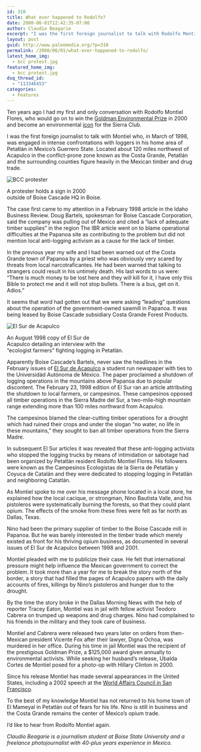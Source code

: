 ```yaml
---
id: 310
title: What ever happened to Rodolfo?
date: 2008-06-01T12:42:35-07:00
author: Claudio Beagarie
excerpt: "I was the first foreign journalist to talk with Rodolfo Montiel Flores who, in March of 1998, was engaged in intense confrontations with loggers in his home area of Petatlán in Mexico’s Guerrero State. Flores was jailed and then became an environmental icon for his work. I'd like to hear from him again..."
layout: post
guid: http://www.paleomedia.org/?p=310
permalink: /2008/06/01/what-ever-happened-to-rodolfo/
latest_home_img:
  - bcc protest.jpg
featured_home_img:
  - bcc protest.jpg
dsq_thread_id:
  - "113346453"
categories:
  - Features
---
```

Ten years ago I had my first and only conversation with Rodolfo Montiel Flores, who would go on to win the [Goldman Environmental Prize](http://www.goldmanprize.org/node/135) in 2000 and become an environmental [icon](http://www.sierraclub.org/human-rights/Mexico/vigil_embassy.asp) for the Sierra Club.

I was the first foreign journalist to talk with Montiel who, in March of 1998, was engaged in intense confrontations with loggers in his home area of Petatlán in Mexico’s Guerrero State. Located about 120 miles northwest of Acapulco in the conflict-prone zone known as the Costa Grande, Petatlán and the surrounding counties figure heavily in the Mexican timber and drug trade.

<div class="captionright">
  <img src="http://www.paleomedia.org/wp-content/uploads/2008/06/bcc-protester.jpg" alt="BCC protester" /></p> 
  
  <p>
    A protester holds a sign in 2000 <br /> outside of Boise Cascade HQ in Boise.
  </p>
</div>

The case first came to my attention in a February 1998 article in the Idaho Business Review. Doug Bartels, spokesman for Boise Cascade Corporation, said the company was pulling out of Mexico and cited a “lack of adequate timber supplies” in the region The IBR article went on to blame operational difficulties at the Papanoa site as contributing to the problem but did not mention local anti-logging activism as a cause for the lack of timber.

In the previous year my wife and I had been warned out of the Costa Grande town of Papanoa by a priest who was obviously very scared by threats from local narcotraficantes. He had been warned that talking to strangers could result in his untimely death. His last words to us were: “There is much money to be lost here and they will kill for it, I have only this Bible to protect me and it will not stop bullets. There is a bus, get on it. Adios.”

It seems that word had gotten out that we were asking “leading” questions about the operation of the government-owned sawmill in Papanoa. It was being leased by Boise Cascade subsidiary Costa Grande Forest Products.

<div class="captionleft">
  <img src="http://www.paleomedia.org/wp-content/uploads/2008/06/elsur-223x300.jpg" alt="El Sur de Acapulco" /></p> 
  
  <p>
    An August 1998 copy of El Sur de <br />Acapulco detailing an interview with the <br />&#8220;ecologist farmers&#8221; fighting logging in Petatlán.
  </p>
</div>

Apparently Boise Cascade’s Bartels, never saw the headlines in the February issues of [El Sur de Acapulco](http://www.suracapulco.com.mx/principal1.php) a student run newspaper with ties to the Universidád Autónoma de México. The paper proclaimed a shutdown of logging operations in the mountains above Papanoa due to popular discontent. The February 23, 1998 edition of El Sur ran an article attributing the shutdown to local farmers, or campesinos. These campesinos opposed all timber operations in the Sierra Madre del Sur, a two-mile-high mountain range extending more than 100 miles northward from Acapulco.

The campesinos blamed the clear-cutting timber operations for a drought which had ruined their crops and under the slogan “no water, no life in these mountains,” they sought to ban all timber operations from the Sierra Madre.

In subsequent El Sur articles it was revealed that these anti-logging activists who stopped the logging trucks by means of intimidation or sabotage had been organized by Petatlán resident Rodolfo Montiel Flores. His followers were known as the Campesinos Ecologistas de la Sierra de Petatlán y Coyuca de Catalán and they were dedicated to stopping logging in Petatlán and neighboring Catatlán.

As Montiel spoke to me over his message phone located in a local store, he explained how the local cacique, or strongman, Nino Bautista Valle, and his pistoleros were systematically burning the forests, so that they could plant opium. The effects of the smoke from these fires were felt as far north as Dallas, Texas.

Nino had been the primary supplier of timber to the Boise Cascade mill in Papanoa. But he was barely interested in the timber trade which merely existed as front for his thriving opium business, as documented in several issues of El Sur de Acapulco between 1998 and 2001.

Montiel pleaded with me to publicize their case. He felt that international pressure might help influence the Mexican government to correct the problem. It took more than a year for me to break the story north of the border, a story that had filled the pages of Acapulco papers with the daily accounts of fires, killings by Nino’s pistoleros and hunger due to the drought.

By the time the story broke in the Dallas Morning News with the help of reporter Tracey Eaton, Montiel was in jail with fellow activist Teodoro Cabrera on trumped up weapons and drug charges. Nino had complained to his friends in the military and they took care of business.

Montiel and Cabrera were released two years later on orders from then-Mexican president Vicente Fox after their lawyer, Digna Ochoa, was murdered in her office. During his time in jail Montiel was the recipient of the prestigious Goldman Prize, a $125,000 award given annually to environmental activists. While seeking her husband’s release, Ubalda Cortes de Montiel posed for a photo-op with Hillary Clinton in 2000.

Since his release Montiel has made several appearances in the United States, including a 2002 speech at the [World Affairs Council in San Francisco](http://wacsf.vportal.net/detail.cfm?fileid=2655).

To the best of my knowledge Montiel has not returned to his home town of El Mameyal in Petatlán out of fears for his life. Nino is still in business and the Costa Grande remains the center of Mexico’s opium trade.

I’d like to hear from Rodolfo Montiel again.

_Claudio Beagarie is a journalism student at Boise State University and a freelance photojournalist with 40-plus years experience in Mexico._
